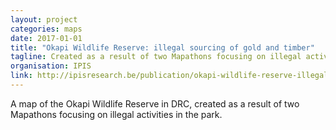 ```yaml
---
layout: project
categories: maps
date: 2017-01-01
title: "Okapi Wildlife Reserve: illegal sourcing of gold and timber"
tagline: Created as a result of two Mapathons focusing on illegal activities in the park
organisation: IPIS
link: http://ipisresearch.be/publication/okapi-wildlife-reserve-illegal-sourcing-gold-timber/
---
```

A map of the Okapi Wildlife Reserve in DRC, created as a result of two Mapathons focusing on illegal activities in the park.